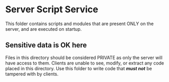 # Server Script Service
This folder contains scripts and modules that are present ONLY on the server, and are executed on startup.

## Sensitive data is OK here
Files in this directory should be considered PRIVATE as only the server will have access to them.
Clients are unable to see, modify, or extract any code placed in this directory.
Use this folder to write code that ***must not*** be tampered with by clients.